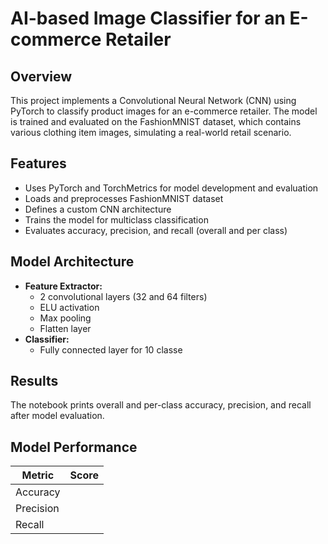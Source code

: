 # AI-based Image Classifier for an E-commerce Retailer

## Overview
This project implements a Convolutional Neural Network (CNN) using PyTorch to classify product images for an e-commerce retailer. The model is trained and evaluated on the FashionMNIST dataset, which contains various clothing item images, simulating a real-world retail scenario.

## Features
- Uses PyTorch and TorchMetrics for model development and evaluation
- Loads and preprocesses FashionMNIST dataset
- Defines a custom CNN architecture
- Trains the model for multiclass classification
- Evaluates accuracy, precision, and recall (overall and per class)

## Model Architecture
- **Feature Extractor:**
  - 2 convolutional layers (32 and 64 filters)
  - ELU activation
  - Max pooling
  - Flatten layer
- **Classifier:**
  - Fully connected layer for 10 classe

## Results
The notebook prints overall and per-class accuracy, precision, and recall after model evaluation.

## Model Performance

| Metric     | Score |
|------------|-------|
| Accuracy   |  |
| Precision  |  |
| Recall     |  |

